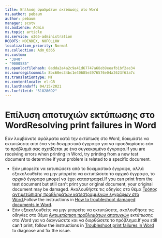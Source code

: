 ```yaml
---
title: Επίλυση σφαλμάτων εκτύπωσης στο Word
ms.author: pebaum
author: pebaum
manager: scotv
ms.audience: Admin
ms.topic: article
ms.service: o365-administration
ROBOTS: NOINDEX, NOFOLLOW
localization_priority: Normal
ms.collection: Adm_O365
ms.custom:
- "3040"
- "9000585"
ms.openlocfilehash: 8adda2a4a2c9a41d67747a68eb9eeafb1bf2ae34
ms.sourcegitcommit: 8bc60ec34bc1e40685e3976576e04a2623f63a7c
ms.translationtype: MT
ms.contentlocale: el-GR
ms.lasthandoff: 04/15/2021
ms.locfileid: "51828692"
---
```

# <a name="resolving-print-failures-in-word"></a><span data-ttu-id="034e0-102">Επίλυση αποτυχιών εκτύπωσης στο Word</span><span class="sxs-lookup"><span data-stu-id="034e0-102">Resolving print failures in Word</span></span>

<span data-ttu-id="034e0-103">Εάν λαμβάνετε σφάλματα κατά την εκτύπωση στο Word, δοκιμάστε να εκτυπώσετε από ένα νέο δοκιμαστικό έγγραφο για να προσδιορίσετε εάν το πρόβλημά σας σχετίζεται με ένα συγκεκριμένο έγγραφο.</span><span class="sxs-lookup"><span data-stu-id="034e0-103">If you are receiving errors when printing in Word, try printing from a new test document to determine if your problem is related to a specific document.</span></span>

- <span data-ttu-id="034e0-104">Εάν μπορείτε να εκτυπώσετε από το δοκιμαστικό έγγραφο, αλλά εξακολουθείτε να μην μπορείτε να εκτυπώσετε το αρχικό έγγραφο, το αρχικό έγγραφο μπορεί να έχει καταστραφεί.</span><span class="sxs-lookup"><span data-stu-id="034e0-104">If you can print from the test document but still can't print your original document, your original document may be damaged.</span></span> <span data-ttu-id="034e0-105">Ακολουθήστε τις οδηγίες στο θέμα [Τρόπος αντιμετώπισης προβλημάτων κατεστραμμένων εγγράφων στο Word.](https://docs.microsoft.com/office/troubleshoot/word/damaged-documents-in-word#update-microsoft-office-and-windows)</span><span class="sxs-lookup"><span data-stu-id="034e0-105">Follow the instructions in [How to troubleshoot damaged documents in Word](https://docs.microsoft.com/office/troubleshoot/word/damaged-documents-in-word#update-microsoft-office-and-windows).</span></span>
- <span data-ttu-id="034e0-106">Εάν εξακολουθείτε να μην μπορείτε να εκτυπώσετε, ακολουθήστε τις οδηγίες στο θέμα [Αντιμετώπιση προβλημάτων αποτυχιών](https://docs.microsoft.com/office/troubleshoot/word/print-failures-in-word) εκτύπωσης στο Word για να διαγνώσετε και να διορθώσετε το πρόβλημα.</span><span class="sxs-lookup"><span data-stu-id="034e0-106">If you still can't print, follow the instructions in [Troubleshoot print failures in Word](https://docs.microsoft.com/office/troubleshoot/word/print-failures-in-word) to diagnose and fix the issue.</span></span>